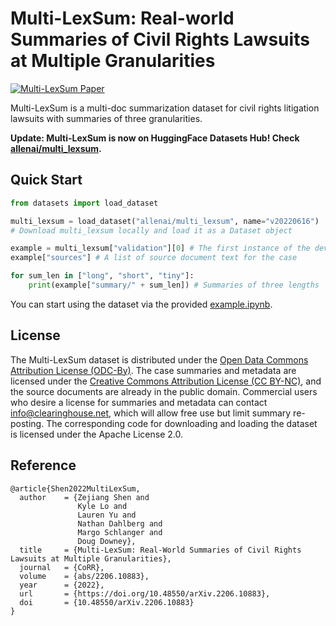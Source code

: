 # Multi-LexSum: Real-world Summaries of Civil Rights Lawsuits at Multiple Granularities

<a href="https://arxiv.org/abs/2206.10883"><img src="https://img.shields.io/badge/arXiv-2206.10883-b31b1b.svg" title="Multi-LexSum Paper"></a>

Multi-LexSum is a multi-doc summarization dataset for civil rights litigation lawsuits with summaries of three granularities. 

**Update: Multi-LexSum is now on HuggingFace Datasets Hub! Check [allenai/multi_lexsum](https://huggingface.co/datasets/allenai/multi_lexsum).**

## Quick Start 

```python
from datasets import load_dataset

multi_lexsum = load_dataset("allenai/multi_lexsum", name="v20220616")
# Download multi_lexsum locally and load it as a Dataset object 

example = multi_lexsum["validation"][0] # The first instance of the dev set 
example["sources"] # A list of source document text for the case

for sum_len in ["long", "short", "tiny"]:
    print(example["summary/" + sum_len]) # Summaries of three lengths
```
You can start using the dataset via the provided [example.ipynb](example.ipynb). 

## License 

The Multi-LexSum dataset is distributed under the [Open Data Commons Attribution License (ODC-By)](https://opendatacommons.org/licenses/by/1-0/). 
The case summaries and metadata are licensed under the [Creative Commons Attribution License (CC BY-NC)](https://creativecommons.org/licenses/by-nc/4.0/), and the source documents are already in the public domain. 
Commercial users who desire a license for summaries and metadata can contact [info@clearinghouse.net](mailto:info@clearinghouse.net), which will allow free use but limit summary re-posting. 
The corresponding code for downloading and loading the dataset is licensed under the Apache License 2.0. 

## Reference 

```
@article{Shen2022MultiLexSum,
  author    = {Zejiang Shen and
               Kyle Lo and
               Lauren Yu and
               Nathan Dahlberg and
               Margo Schlanger and
               Doug Downey},
  title     = {Multi-LexSum: Real-World Summaries of Civil Rights Lawsuits at Multiple Granularities},
  journal   = {CoRR},
  volume    = {abs/2206.10883},
  year      = {2022},
  url       = {https://doi.org/10.48550/arXiv.2206.10883},
  doi       = {10.48550/arXiv.2206.10883}
}
```